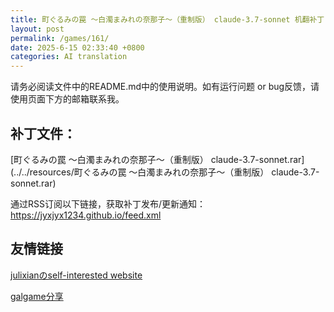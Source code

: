 ```yaml
---
title: 町ぐるみの罠 ～白濁まみれの奈那子～（重制版） claude-3.7-sonnet 机翻补丁
layout: post
permalink: /games/161/
date: 2025-6-15 02:33:40 +0800
categories: AI translation
---
```



请务必阅读文件中的README.md中的使用说明。如有运行问题 or bug反馈，请使用页面下方的邮箱联系我。



## 补丁文件：

[町ぐるみの罠 ～白濁まみれの奈那子～（重制版） claude-3.7-sonnet.rar](../../resources/町ぐるみの罠 ～白濁まみれの奈那子～（重制版） claude-3.7-sonnet.rar)

 

通过RSS订阅以下链接，获取补丁发布/更新通知：https://jyxjyx1234.github.io/feed.xml

## 友情链接

[julixianのself-interested website](https://julixian-siw.worldsystem.top/) 

[galgame分享](https://t.me/galgpt)